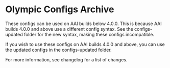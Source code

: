 # Olympic Configs Archive

These  configs can be used on AAI builds below 4.0.0. This is because AAI builds 4.0.0 and above use a different config syntax. See the configs-updated folder for the new syntax, making these configs incompatible.

If you wish to use these configs on AAI builds 4.0.0 and above, you can use the updated configs in the configs-updated folder.

 For more information, see changelog for a list of changes.